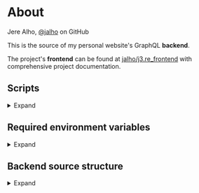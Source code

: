 # About

Jere Alho, [@jalho](https://github.com/jalho) on GitHub

This is the source of my personal website's GraphQL **backend**.

The project's **frontend** can be found at [jalho/j3.re_frontend](https://github.com/jalho/j3.re_frontend) with comprehensive project documentation.

## Scripts

<details>
<summary>Expand</summary>

* `npm start dev`

    *Run `src/index.ts` in continuous watch & restart mode using nodemon and ts-node. This is the only script needed in development.*

* `npm start`

    *Run `build/index.js` (compiled from TypeScript) with Node.js. Heroku web process is configured (in `Procfile`) to use this script. It does so after automatically running the build script too.*

* `npm run build`

    *Run `tsc`, i. e. compile TypeScript as configured in `tsconfig.js`. Output to `build` directory. Heroku uses this script automatically on deploy.*
</details>

## Required environment variables

<details>
<summary>Expand</summary>

Secret environment variables are excluded from version control. They must be added manually to the environment.

| required for | key | value |
|-|-|-|
| database access | `MONGODB_URI` | `mongodb+srv:<password>//<username>:@j3re.ytr5p.mongodb.net/<database name>?retryWrites=true&w=majority` |

where the placeholders must be replaced with the information obtained from [MongoDB dashboard](https://cloud.mongodb.com/):

* `<username>` is *j3reAdmin* (can be changed)

* `<password>` can be obtained from the dashboard

* `<database name>` is *j3re* (can be changed)
</details>

## Backend source structure

<details>
    <summary>Expand</summary>

*TODO!*
```
src
¦   ...
```
</details>
